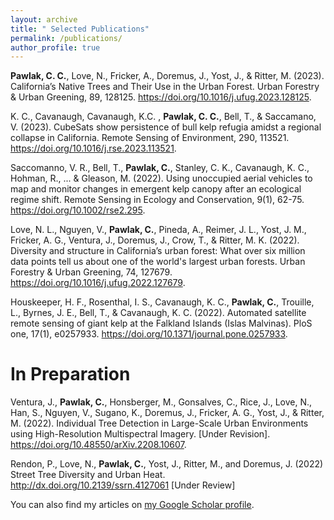 ```yaml
---
layout: archive
title: " Selected Publications"
permalink: /publications/
author_profile: true
---
```


**Pawlak, C. C.**, Love, N., Fricker, A., Doremus, J., Yost, J., & Ritter, M. (2023). California’s Native Trees and Their Use in the Urban Forest. Urban Forestry & Urban Greening, 89,
128125. https://doi.org/10.1016/j.ufug.2023.128125.

K. C., Cavanaugh, Cavanaugh, K.C. , **Pawlak, C. C.**, Bell, T., & Saccamano, V. (2023). 
CubeSats show persistence of bull kelp refugia amidst a regional collapse in California. Remote Sensing of Environment, 290, 113521. https://doi.org/10.1016/j.rse.2023.113521.
 
Saccomanno, V. R., Bell, T., **Pawlak, C.**, Stanley, C. K., Cavanaugh, K. C., Hohman, R., ... & 
Gleason, M. (2022). Using unoccupied aerial vehicles to map and monitor changes in emergent kelp canopy after an ecological regime shift. Remote Sensing in Ecology and Conservation, 9(1), 62-75.  https://doi.org/10.1002/rse2.295.

Love, N. L., Nguyen, V., **Pawlak, C.**, Pineda, A., Reimer, J. L., Yost, J. M., Fricker, A. G., 		Ventura, J., Doremus, J., Crow, T., & Ritter, M. K. (2022). Diversity and structure in 		California’s urban forest: What over six million data points tell us about one of the world's largest urban forests. Urban Forestry & Urban Greening, 74, 127679. https://doi.org/10.1016/j.ufug.2022.127679.

Houskeeper, H. F., Rosenthal, I. S., Cavanaugh, K. C., **Pawlak, C.**, Trouille, L., Byrnes, J. E., 	Bell, T., & Cavanaugh, K. C. (2022). Automated satellite remote sensing of giant kelp at the Falkland Islands (Islas Malvinas). PloS one, 17(1), e0257933. https://doi.org/10.1371/journal.pone.0257933.

# In Preparation
Ventura, J., **Pawlak, C.**, Honsberger, M., Gonsalves, C., Rice, J., Love, N., Han, S., Nguyen, 	V., Sugano, K., Doremus, J., Fricker, A. G., Yost, J., & Ritter, M. (2022). Individual Tree 	Detection in Large-Scale Urban Environments using High-Resolution Multispectral 	Imagery. [Under Revision]. 
https://doi.org/10.48550/arXiv.2208.10607.

Rendon, P., Love, N., **Pawlak, C.**, Yost, J., Ritter, M., and Doremus, J. (2022) Street Tree Diversity and Urban Heat. http://dx.doi.org/10.2139/ssrn.4127061 [Under Review]



You can also find my articles on [my Google Scholar profile](https://scholar.google.com/citations?user=nJVGrWIAAAAJ&hl=en).

